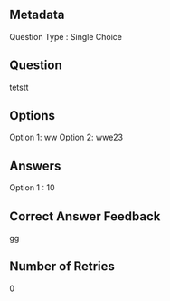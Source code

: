 ## Metadata
Question Type : Single Choice

## Question
tetstt

## Options
Option 1: ww
Option 2: wwe23

## Answers
Option 1 : 10

## Correct Answer Feedback
gg

## Number of Retries
0

